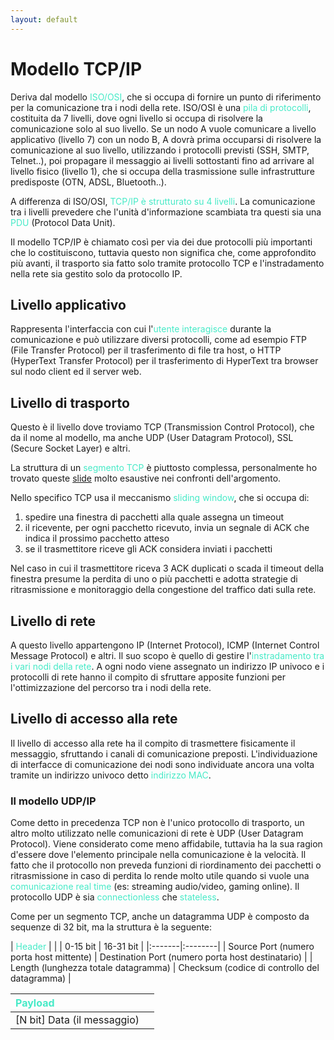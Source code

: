 ```yaml
---
layout: default
---
```


# Modello TCP/IP

Deriva dal modello <span style="color:#46eac7">ISO/OSI</span>, che si occupa di fornire un punto di riferimento per la comunicazione tra i nodi della rete. ISO/OSI è una <span style="color:#46eac7">pila di protocolli</span>, costituita da 7 livelli, dove ogni livello si occupa di risolvere la comunicazione solo al suo livello. Se un nodo A vuole comunicare a livello applicativo (livello 7) con un nodo B, A dovrà prima occuparsi di risolvere la comunicazione al suo livello, utilizzando i protocolli previsti (SSH, SMTP, Telnet..), poi propagare il messaggio ai livelli sottostanti fino ad arrivare al livello fisico (livello 1), che si occupa della trasmissione sulle infrastrutture predisposte (OTN, ADSL, Bluetooth..). 

A differenza di ISO/OSI, <span style="color:#46eac7">TCP/IP è strutturato su 4 livelli</span>. La comunicazione tra i livelli prevedere che l'unità d'informazione scambiata tra questi sia una <span style="color:#46eac7">PDU</span> (Protocol Data Unit).

Il modello TCP/IP è chiamato così per via dei due protocolli più importanti che lo costituiscono, tuttavia questo non significa che, come approfondito più avanti, il trasporto sia fatto solo tramite protocollo TCP e l'instradamento nella rete sia gestito solo da protocollo IP.

## Livello applicativo

Rappresenta l'interfaccia con cui l'<span style="color:#46eac7">utente interagisce</span> durante la comunicazione e può utilizzare diversi protocolli, come ad esempio FTP (File Transfer Protocol) per il trasferimento di file tra host, o HTTP (HyperText Transfer Protocol) per il trasferimento di HyperText tra browser sul nodo client ed il server web.

## Livello di trasporto

Questo è il livello dove troviamo TCP (Transmission Control Protocol), che da il nome al modello, ma anche UDP (User Datagram Protocol), SSL (Secure Socket Layer) e altri.

La struttura di un <span style="color:#46eac7">segmento TCP</span> è piuttosto complessa, personalmente ho trovato queste <a href="http://wpage.unina.it/rcanonic/didattica/rc/lucidi_2017/RC1-2018-L13.pdf">slide</a> molto esaustive nei confronti dell'argomento.

Nello specifico TCP usa il meccanismo <span style="color:#46eac7">sliding window</span>, che si occupa di:
1. spedire una finestra di pacchetti alla quale assegna un timeout
1. il ricevente, per ogni pacchetto ricevuto, invia un segnale di ACK che indica il prossimo pacchetto atteso
1. se il trasmettitore riceve gli ACK considera inviati i pacchetti

Nel caso in cui il trasmettitore riceva 3 ACK duplicati o scada il timeout della finestra presume la perdita di uno o più pacchetti e adotta strategie di ritrasmissione e monitoraggio della congestione del traffico dati sulla rete.

## Livello di rete

A questo livello appartengono IP (Internet Protocol), ICMP (Internet Control Message Protocol) e altri. Il suo scopo è quello di gestire l'<span style="color:#46eac7">instradamento tra i vari nodi della rete</span>. A ogni nodo viene assegnato un indirizzo IP univoco e i protocolli di rete hanno il compito di sfruttare apposite funzioni per l'ottimizzazione del percorso tra i nodi della rete. 

## Livello di accesso alla rete

Il livello di accesso alla rete ha il compito di trasmettere fisicamente il messaggio, sfruttando i canali di comunicazione preposti. L'individuazione di interfacce di comunicazione dei nodi sono individuate ancora una volta tramite un indirizzo univoco detto <span style="color:#46eac7">indirizzo MAC</span>.

### Il modello UDP/IP

Come detto in precedenza TCP non è l'unico protocollo di trasporto, un altro molto utilizzato nelle comunicazioni di rete è UDP (User Datagram Protocol). Viene considerato come meno affidabile, tuttavia ha la sua ragion d'essere dove l'elemento principale nella comunicazione è la velocità. Il fatto che il protocollo non preveda funzioni di riordinamento dei pacchetti o ritrasmissione in caso di perdita lo rende molto utile quando si vuole una <span style="color:#46eac7">comunicazione real time</span> (es: streaming audio/video, gaming online). Il protocollo UDP è sia <span style="color:#46eac7">connectionless</span> che <span style="color:#46eac7">stateless</span>.

Come per un segmento TCP, anche un datagramma UDP è composto da sequenze di 32 bit, ma la struttura è la seguente:

| <span style="color:#46eac7">Header</span> | |
| 0-15 bit | 16-31 bit |
|:-------|:--------|
| Source Port (numero porta host mittente) | Destination Port (numero porta host destinatario) |
| Length (lunghezza totale datagramma) | Checksum (codice di controllo del datagramma) |

| <span style="color:#46eac7">Payload</span> | |
|:--------|:--------|
| [N bit] Data (il messaggio) | |